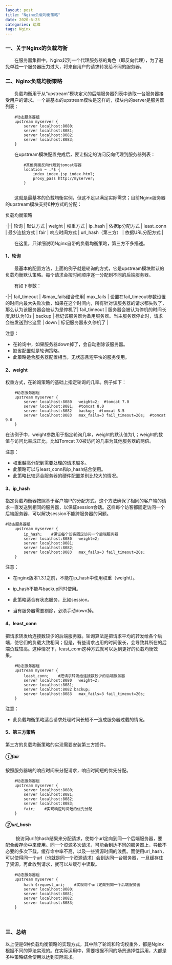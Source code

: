 ```yaml
---
layout: post
title: "Nginx负载均衡策略"
date: 2020-6-23
categories: 运维
tags: Nginx
--- 
```



### 一、关于Nginx的负载均衡

　　在服务器集群中，Nginx起到一个代理服务器的角色（即反向代理），为了避免单独一个服务器压力过大，将来自用户的请求转发给不同的服务器。

 

### 二、Nginx负载均衡策略

　　负载均衡用于从“upstream”模块定义的后端服务器列表中选取一台服务器接受用户的请求。一个最基本的upstream模块是这样的，模块内的server是服务器列表：

```
    #动态服务器组
    upstream myserver {
        server localhost:8080;  
        server localhost:8081;  
        server localhost:8082;  
        server localhost:8083;  
    }
```
 

　　在upstream模块配置完成后，要让指定的访问反向代理到服务器列表：

```
        #其他页面反向代理到tomcat容器
        location ~ .*$ {
            index index.jsp index.html;
            proxy_pass http://myserver;
        }
        
```
 

　　这就是最基本的负载均衡实例，但这不足以满足实际需求；目前Nginx服务器的upstream模块支持6种方式的分配：

负载均衡策略

 
-|-|
轮询 | 默认方式 |
weight | 权重方式 |
ip_hash | 依据ip分配方式 |
least_conn | 最少连接方式 |
fair | 响应时间方式 |
url_hash（第三方） | 依据URL分配方式 |



　　在这里，只详细说明Nginx自带的负载均衡策略，第三方不多描述。

#### 1、轮询

　　最基本的配置方法，上面的例子就是轮询的方式，它是upstream模块默认的负载均衡默认策略。每个请求会按时间顺序逐一分配到不同的后端服务器。

　　有如下参数：


-|-|
fail_timeout | 与max_fails结合使用|
max_fails | 设置在fail_timeout参数设置的时间内最大失败次数，如果在这个时间内，所有针对该服务器的请求都失败了，那么认为该服务器会被认为是停机了|
fail_timeout | 服务器会被认为停机的时间长度,默认为10s |
backup | 标记该服务器为备用服务器。当主服务器停止时，请求会被发送到它这里 |
down | 标记服务器永久停机了 |



注意：

- 在轮询中，如果服务器down掉了，会自动剔除该服务器。
- 缺省配置就是轮询策略。
- 此策略适合服务器配置相当，无状态且短平快的服务使用。

#### 2、weight

权重方式，在轮询策略的基础上指定轮询的几率。例子如下：

```
    #动态服务器组
    upstream myserver {
        server localhost:8080   weight=2;  #tomcat 7.0
        server localhost:8081;  #tomcat 8.0
        server localhost:8082   backup;  #tomcat 8.5
        server localhost:8083   max_fails=3 fail_timeout=20s;  #tomcat 9.0
    }
```
 
在该例子中，weight参数用于指定轮询几率，weight的默认值为1,；weight的数值与访问比率成正比，比如Tomcat 7.0被访问的几率为其他服务器的两倍。

注意：

- 权重越高分配到需要处理的请求越多。
- 此策略可以与least_conn和ip_hash结合使用。
- 此策略比较适合服务器的硬件配置差别比较大的情况。

#### 3、ip_hash

指定负载均衡器按照基于客户端IP的分配方式，这个方法确保了相同的客户端的请求一直发送到相同的服务器，以保证session会话。这样每个访客都固定访问一个后端服务器，可以解决session不能跨服务器的问题。

```
#动态服务器组
    upstream myserver {
        ip_hash;    #保证每个访客固定访问一个后端服务器
        server localhost:8080   weight=2;  
        server localhost:8081;  
        server localhost:8082;  
        server localhost:8083   max_fails=3 fail_timeout=20s;  
    }
```

注意：

- 在nginx版本1.3.1之前，不能在ip_hash中使用权重（weight）。

- ip_hash不能与backup同时使用。

- 此策略适合有状态服务，比如session。

- 当有服务器需要剔除，必须手动down掉。

#### 4、least_conn

把请求转发给连接数较少的后端服务器。轮询算法是把请求平均的转发给各个后端，使它们的负载大致相同；但是，有些请求占用的时间很长，会导致其所在的后端负载较高。这种情况下，least_conn这种方式就可以达到更好的负载均衡效果。

```
    #动态服务器组
    upstream myserver {
        least_conn;    #把请求转发给连接数较少的后端服务器
        server localhost:8080   weight=2;  
        server localhost:8081;  
        server localhost:8082 backup;  
        server localhost:8083   max_fails=3 fail_timeout=20s;  
    }
```

注意：

- 此负载均衡策略适合请求处理时间长短不一造成服务器过载的情况。

#### 5、第三方策略

第三方的负载均衡策略的实现需要安装第三方插件。

##### ①fair

按照服务器端的响应时间来分配请求，响应时间短的优先分配。

```
    #动态服务器组
    upstream myserver {
        server localhost:8080;  
        server localhost:8081;  
        server localhost:8082;  
        server localhost:8083;  
        fair;    #实现响应时间短的优先分配
    }
```
 

##### ②url_hash
　　
按访问url的hash结果来分配请求，使每个url定向到同一个后端服务器，要配合缓存命中来使用。同一个资源多次请求，可能会到达不同的服务器上，导致不必要的多次下载，缓存命中率不高，以及一些资源时间的浪费。而使用url_hash，可以使得同一个url（也就是同一个资源请求）会到达同一台服务器，一旦缓存住了资源，再此收到请求，就可以从缓存中读取。　

```
    #动态服务器组
    upstream myserver {
        hash $request_uri;    #实现每个url定向到同一个后端服务器
        server localhost:8080;  
        server localhost:8081;  
        server localhost:8082;  
        server localhost:8083;  
    }
```
　　

### 三、总结

以上便是6种负载均衡策略的实现方式，其中除了轮询和轮询权重外，都是Nginx根据不同的算法实现的。在实际运用中，需要根据不同的场景选择性运用，大都是多种策略结合使用以达到实际需求。
